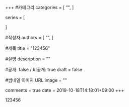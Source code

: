 +++
#카테고리
categories = [
    "",
]

series = [
    
]

#작성자
authors = [
    "",
]

#제목
title = "123456"

#설명
description = ""

#공개: false / 비공개: true
draft = false

#썸네일 이미지 URL
image = ""

comments = true
date = 2019-10-18T14:18:01+09:00
+++

<!-- 게시글 내용 -->
123456
